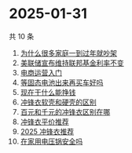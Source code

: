 # 2025-01-31

共 10 条

<!-- BEGIN -->
<!-- 最后更新时间 Fri Jan 31 2025 12:16:59 GMT+0800 (China Standard Time) -->

1. [为什么很多家庭一到过年就吵架](https://www.zhihu.com/search?q=%E4%B8%BA%E4%BB%80%E4%B9%88%E5%BE%88%E5%A4%9A%E5%AE%B6%E5%BA%AD%E4%B8%80%E5%88%B0%E8%BF%87%E5%B9%B4%E5%B0%B1%E5%90%B5%E6%9E%B6)
1. [美联储宣布维持联邦基金利率不变](https://www.zhihu.com/search?q=%E7%BE%8E%E8%81%94%E5%82%A8%E5%AE%A3%E5%B8%83%E7%BB%B4%E6%8C%81%E8%81%94%E9%82%A6%E5%9F%BA%E9%87%91%E5%88%A9%E7%8E%87%E4%B8%8D%E5%8F%98)
1. [电商运营入门](https://www.zhihu.com/search?q=%E7%94%B5%E5%95%86%E8%BF%90%E8%90%A5%E5%85%A5%E9%97%A8)
1. [等固态电池出来再买车好吗](https://www.zhihu.com/search?q=%E7%AD%89%E5%9B%BA%E6%80%81%E7%94%B5%E6%B1%A0%E5%87%BA%E6%9D%A5%E5%86%8D%E4%B9%B0%E8%BD%A6%E5%A5%BD%E5%90%97)
1. [现在干什么能挣钱](https://www.zhihu.com/search?q=%E7%8E%B0%E5%9C%A8%E5%B9%B2%E4%BB%80%E4%B9%88%E8%83%BD%E6%8C%A3%E9%92%B1)
1. [冲锋衣软壳和硬壳的区别](https://www.zhihu.com/search?q=%E5%86%B2%E9%94%8B%E8%A1%A3%E8%BD%AF%E5%A3%B3%E5%92%8C%E7%A1%AC%E5%A3%B3%E7%9A%84%E5%8C%BA%E5%88%AB)
1. [百元和千元的冲锋衣区别在哪](https://www.zhihu.com/search?q=%E7%99%BE%E5%85%83%E5%92%8C%E5%8D%83%E5%85%83%E7%9A%84%E5%86%B2%E9%94%8B%E8%A1%A3%E5%8C%BA%E5%88%AB%E5%9C%A8%E5%93%AA)
1. [冲锋衣平价推荐](https://www.zhihu.com/search?q=%E5%86%B2%E9%94%8B%E8%A1%A3%E5%B9%B3%E4%BB%B7%E6%8E%A8%E8%8D%90)
1. [2025 冲锋衣推荐](https://www.zhihu.com/search?q=2025%20%E5%86%B2%E9%94%8B%E8%A1%A3%E6%8E%A8%E8%8D%90)
1. [在家用电压锅安全吗](https://www.zhihu.com/search?q=%E5%9C%A8%E5%AE%B6%E7%94%A8%E7%94%B5%E5%8E%8B%E9%94%85%E5%AE%89%E5%85%A8%E5%90%97)

<!-- END -->
